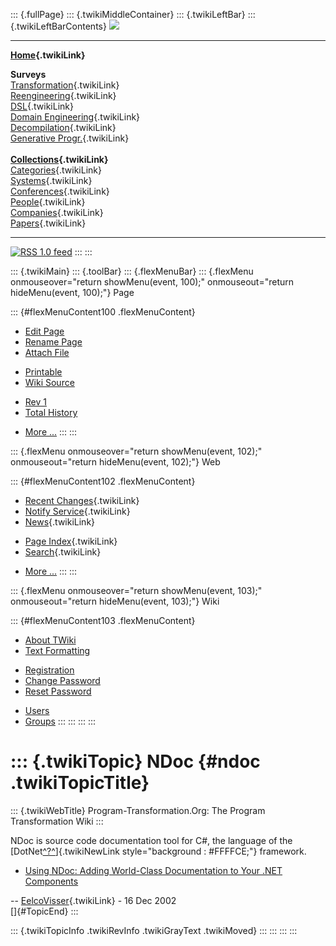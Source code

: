 ::: {.fullPage}
::: {.twikiMiddleContainer}
::: {.twikiLeftBar}
::: {.twikiLeftBarContents}
![](../pub/transformation.gif)

------------------------------------------------------------------------

**[Home](WebHome){.twikiLink}**

**Surveys**\
[Transformation](ProgramTransformation){.twikiLink}\
[Reengineering](ReengineeringWiki){.twikiLink}\
[DSL](DomainSpecificLanguages){.twikiLink}\
[Domain Engineering](DomainEngineering){.twikiLink}\
[Decompilation](DeCompilation){.twikiLink}\
[Generative Progr.](GenerativeProgrammingWiki){.twikiLink}\
\
**[Collections](CategoryCollection){.twikiLink}**\
[Categories](CategoryCategory){.twikiLink}\
[Systems](TransformationSystems){.twikiLink}\
[Conferences](TransformationConferences){.twikiLink}\
[People](TransformationPeople){.twikiLink}\
[Companies](TransformationCompanies){.twikiLink}\
[Papers](CategoryPaper){.twikiLink}

------------------------------------------------------------------------

[![](../pub/rss.gif "RSS 1.0 feed")](WebRss@skin=rss)
:::
:::

::: {.twikiMain}
::: {.toolBar}
::: {.flexMenuBar}
::: {.flexMenu onmouseover="return showMenu(event, 100);" onmouseout="return hideMenu(event, 100);"}
Page

::: {#flexMenuContent100 .flexMenuContent}
-   [Edit
    Page](http://www.program-transformation.org/edit/Transform/NDoc?t=1536825818)
-   [Rename
    Page](http://www.program-transformation.org/rename/Transform/NDoc)
-   [Attach
    File](http://www.program-transformation.org/attach/Transform/NDoc)

<!-- -->

-   [Printable](http://www.program-transformation.org/view/Transform/NDoc?skin=print.pattern)
-   [Wiki
    Source](http://www.program-transformation.org/view/Transform/NDoc?skin=text&raw=on&contenttype=text/plain)

<!-- -->

-   [Rev
    1](http://www.program-transformation.org/view/Transform/NDoc?rev=1.1)
-   [Total
    History](http://www.program-transformation.org/rdiff/Transform/NDoc)

<!-- -->

-   [More
    \...](http://www.program-transformation.org/oops/Transform/NDoc?template=oopsmore&param1=1.1&param2=1.1)
:::
:::

::: {.flexMenu onmouseover="return showMenu(event, 102);" onmouseout="return hideMenu(event, 102);"}
Web

::: {#flexMenuContent102 .flexMenuContent}
-   [Recent Changes](WebChanges){.twikiLink}
-   [Notify Service](WebNotify){.twikiLink}
-   [News](WebNews){.twikiLink}

<!-- -->

-   [Page Index](WebIndex){.twikiLink}
-   [Search](WebSearch){.twikiLink}

<!-- -->

-   [More
    \...](http://www.program-transformation.org/oops/Transform/NDoc?template=oopsmore&param1=1.1&param2=1.1)
:::
:::

::: {.flexMenu onmouseover="return showMenu(event, 103);" onmouseout="return hideMenu(event, 103);"}
Wiki

::: {#flexMenuContent103 .flexMenuContent}
-   [About
    TWiki](http://www.program-transformation.org/view/TWiki/WebHome)
-   [Text
    Formatting](http://www.program-transformation.org/view/TWiki/TextFormattingRules)

<!-- -->

-   [Registration](http://www.program-transformation.org/view/TWiki/TWikiRegistration)
-   [Change
    Password](http://www.program-transformation.org/view/TWiki/ChangePassword)
-   [Reset
    Password](http://www.program-transformation.org/view/TWiki/ResetPassword)

<!-- -->

-   [Users](http://www.program-transformation.org/view/Main/TWikiUsers)
-   [Groups](http://www.program-transformation.org/view/Main/TWikiGroups)
:::
:::
:::
:::

::: {.twikiTopic}
NDoc {#ndoc .twikiTopicTitle}
====

::: {.twikiWebTitle}
Program-Transformation.Org: The Program Transformation Wiki
:::

NDoc is source code documentation tool for C\#, the language of the
[DotNet[^?^](http://www.program-transformation.org/edit/Transform/DotNet?topicparent=Transform.NDoc)]{.twikiNewLink
style="background : #FFFFCE;"} framework.

-   [Using NDoc: Adding World-Class Documentation to Your .NET
    Components](http://www.ondotnet.com/lpt/a/2876)

\-- [EelcoVisser](../Main/EelcoVisser){.twikiLink} - 16 Dec 2002\
[]{#TopicEnd}
:::

::: {.twikiTopicInfo .twikiRevInfo .twikiGrayText .twikiMoved}
:::
:::
:::
:::
